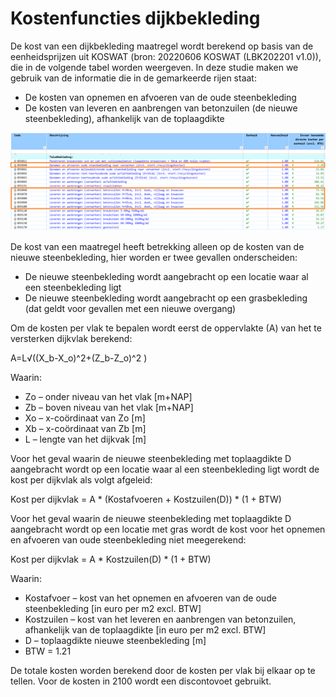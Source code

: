 # Kostenfuncties dijkbekleding

De kost van een dijkbekleding maatregel wordt berekend op basis van de eenheidsprijzen uit KOSWAT (bron: 20220606 KOSWAT (LBK202201 v1.0)), die in de volgende tabel worden weergeven. In deze studie maken we gebruik van de informatie die in de gemarkeerde rijen staat:
- De kosten van opnemen en afvoeren van de oude steenbekleding
- De kosten van leveren en aanbrengen van betonzuilen (de nieuwe steenbekleding), afhankelijk van de toplaagdikte


![Kosten_dijkbekleding.png](Kosten_dijkbekleding.png)


De kost van een maatregel heeft betrekking alleen op de kosten van de nieuwe steenbekleding, hier worden er twee gevallen onderscheiden:
- De nieuwe steenbekleding wordt aangebracht op een locatie waar al een steenbekleding ligt
- De nieuwe steenbekleding wordt aangebracht op een grasbekleding (dat geldt voor gevallen met een nieuwe overgang)

Om de kosten per vlak te bepalen wordt eerst de oppervlakte (A) van het te versterken dijkvlak berekend:

A=L√((X_b-X_o)^2+(Z_b-Z_o)^2 )

Waarin:
- Zo – onder niveau van het vlak [m+NAP]
- Zb – boven niveau van het vlak [m+NAP]
- Xo – x-coördinaat van Zo [m]
- Xb – x-coördinaat van Zb [m]
- L – lengte van het dijkvak [m]

Voor het geval waarin de nieuwe steenbekleding met toplaagdikte D aangebracht wordt op een locatie waar al een steenbekleding ligt wordt de kost per dijkvlak als volgt afgeleid:

Kost per dijkvlak = A * (Kostafvoeren + Kostzuilen(D)) * (1 + BTW)

Voor het geval waarin de nieuwe steenbekleding met toplaagdikte D aangebracht wordt op een locatie met gras wordt de kost voor het opnemen en afvoeren van oude steenbekleding niet meegerekend:

Kost per dijkvlak = A * Kostzuilen(D) * (1 + BTW)

Waarin:
- Kostafvoer – kost van het opnemen en afvoeren van de oude steenbekleding [in euro per m2 excl. BTW]
- Kostzuilen – kost van het leveren en aanbrengen van betonzuilen, afhankelijk van de toplaagdikte [in euro per m2 excl. BTW]
- D – toplaagdikte nieuwe steenbekleding [m]
- BTW = 1.21

De totale kosten worden berekend door de kosten per vlak bij elkaar op te tellen. Voor de kosten in 2100 wordt een discontovoet gebruikt.
